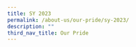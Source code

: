 ```yaml
---
title: SY 2023
permalink: /about-us/our-pride/sy-2023/
description: ""
third_nav_title: Our Pride
---
```

